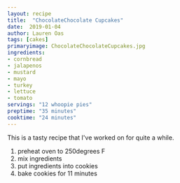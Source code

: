 ```yaml
---
layout: recipe
title:  "ChocolateChocolate Cupcakes"
date:  2019-01-04
author: Lauren Oas
tags: [cakes]
primaryimage: ChocolateChocolateCupcakes.jpg
ingredients: 
- cornbread
- jalapenos
- mustard
- mayo
- turkey
- lettuce
- tomato
servings: "12 whoopie pies"
preptime: "35 minutes"
cooktime: "24 minutes"
---
```

This is a tasty recipe that I've worked on for quite a while. 

1. preheat oven to 250degrees F
2. mix ingredients
3. put ingredients into cookies
4. bake cookies for 11 minutes

<!-- ![My helpful screenshot]({{ site.baseurl }}/assets/download.jpeg) -->